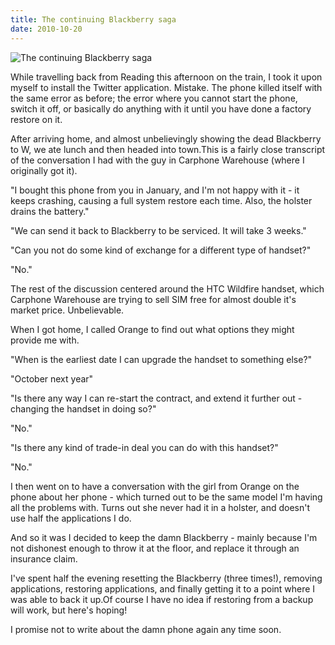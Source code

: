 ```yaml
---
title: The continuing Blackberry saga
date: 2010-10-20
---
```


![The continuing Blackberry saga](https://source.unsplash.com/7QCBakMyDCE/1600x900)

While travelling back from Reading this afternoon on the train, I took it upon myself to install the Twitter application. Mistake. The phone killed itself with the same error as before; the error where you cannot start the phone, switch it off, or basically do anything with it until you have done a factory restore on it.

After arriving home, and almost unbelievingly showing the dead Blackberry to W, we ate lunch and then headed into town.This is a fairly close transcript of the conversation I had with the guy in Carphone Warehouse (where I originally got it).

"I bought this phone from you in January, and I'm not happy with it - it keeps crashing, causing a full system restore each time. Also, the holster drains the battery."

"We can send it back to Blackberry to be serviced. It will take 3 weeks."

"Can you not do some kind of exchange for a different type of handset?"

"No."

The rest of the discussion centered around the HTC Wildfire handset, which Carphone Warehouse are trying to sell SIM free for almost double it's market price. Unbelievable.

When I got home, I called Orange to find out what options they might provide me with.

"When is the earliest date I can upgrade the handset to something else?"

"October next year"

"Is there any way I can re-start the contract, and extend it further out - changing the handset in doing so?"

"No."

"Is there any kind of trade-in deal you can do with this handset?"

"No."

I then went on to have a conversation with the girl from Orange on the phone about her phone - which turned out to be the same model I'm having all the problems with. Turns out she never had it in a holster, and doesn't use half the applications I do.

And so it was I decided to keep the damn Blackberry - mainly because I'm not dishonest enough to throw it at the floor, and replace it through an insurance claim.

I've spent half the evening resetting the Blackberry (three times!), removing applications, restoring applications, and finally getting it to a point where I was able to back it up.Of course I have no idea if restoring from a backup will work, but here's hoping!

I promise not to write about the damn phone again any time soon.